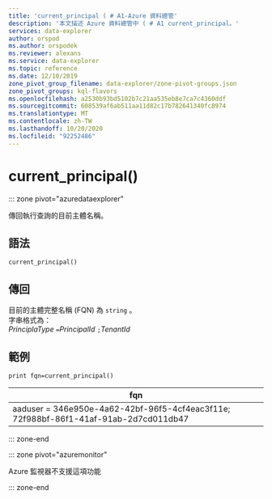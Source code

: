 ```yaml
---
title: 'current_principal ( # A1-Azure 資料總管'
description: '本文描述 Azure 資料總管中 ( # A1 current_principal。'
services: data-explorer
author: orspod
ms.author: orspodek
ms.reviewer: alexans
ms.service: data-explorer
ms.topic: reference
ms.date: 12/10/2019
zone_pivot_group_filename: data-explorer/zone-pivot-groups.json
zone_pivot_groups: kql-flavors
ms.openlocfilehash: a2530b93bd5102b7c21aa535eb8e7ca7c4360ddf
ms.sourcegitcommit: 608539af6ab511aa11d82c17b782641340fc8974
ms.translationtype: MT
ms.contentlocale: zh-TW
ms.lasthandoff: 10/20/2020
ms.locfileid: "92252486"
---
```

# <a name="current_principal"></a>current_principal()

::: zone pivot="azuredataexplorer"

傳回執行查詢的目前主體名稱。

## <a name="syntax"></a>語法

`current_principal()`

## <a name="returns"></a>傳回

目前的主體完整名稱 (FQN) 為 `string` 。  
字串格式為：  
*PrinciplaType* `=`*PrincipalId* `;`*TenantId*

## <a name="example"></a>範例

<!-- csl: https://help.kusto.windows.net/Samples -->
```kusto
print fqn=current_principal()
```

|fqn|
|---|
|aaduser = 346e950e-4a62-42bf-96f5-4cf4eac3f11e; 72f988bf-86f1-41af-91ab-2d7cd011db47|

::: zone-end

::: zone pivot="azuremonitor"

Azure 監視器不支援這項功能

::: zone-end

